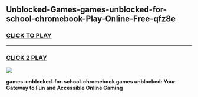 
## Unblocked-Games-games-unblocked-for-school-chromebook-Play-Online-Free-qfz8e
<h3>
<a href="https://premium76.site?title=games-unblocked-for-school-chromebook&ref=26A">CLICK TO PLAY</a></h3>
<hr>

<h3>
<a href="https://premium76.site?title=games-unblocked-for-school-chromebook&ref=26A">CLICK 2 PLAY</a>
  
</h3>

<a href="https://premium76.site?title=games-unblocked-for-school-chromebook&ref=26A"><img src="https://clearcache.store/games.png"></a>


**games-unblocked-for-school-chromebook games unblocked: Your Gateway to Fun and Accessible Online Gaming**
